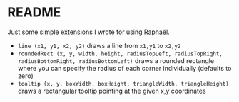# README #

Just some simple extensions I wrote for using [Raphaël](http://raphaeljs.com/). 

- `line (x1, y1, x2, y2)` draws a line from `x1,y1` to `x2,y2`
- `roundedRect (x, y, width, height, radiusTopLeft, radiusTopRight, radiusBottomRight, radiusBottomLeft)` draws a rounded rectangle where you can specify the radius of each corner individually (defaults to zero)
- `tooltip (x, y, boxWidth, boxHeight, triangleWidth, triangleHeight)` draws a rectangular tooltip pointing at the given x,y coordinates
